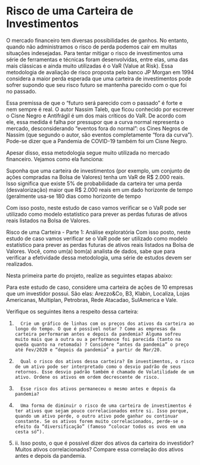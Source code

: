 # Risco de uma Carteira de Investimentos


O mercado financeiro tem diversas possibilidades de ganhos. No entanto, quando não administramos o risco de perda podemos cair em muitas situações indesejadas. Para tentar mitigar o risco de investimentos uma série de ferramentas e técnicas foram desenvolvidas, entre elas, uma das mais clássicas e ainda muito utilizadas é o VaR (Value at Risk). Essa metodologia de avaliação de risco proposta pelo banco JP Morgan em 1994 considera a maior perda esperada que uma carteira de investimentos pode sofrer supondo que seu risco futuro se mantenha parecido com o que foi no passado.

Essa premissa de que o “futuro será parecido com o passado” é forte e nem sempre é real. O autor Nassim Taleb, que ficou conhecido por escrever o Cisne Negro e Antifrágil é um dos mais críticos do VaR. De acordo com ele, essa medida é falha por pressupor que a curva normal representa o mercado, desconsiderando “eventos fora do normal”: os Cines Negros de Nassim (que segundo o autor, são eventos completamente “fora da curva”). Pode-se dizer que a Pandemia de COVID-19 também foi um Cisne Negro.

Apesar disso, essa metodologia segue muito utilizada no mercado financeiro. Vejamos como ela funciona:

Suponha que uma carteira de investimentos (por exemplo, um conjunto de ações compradas na Bolsa de Valores) tenha um VaR de R$ 2.000 reais. Isso significa que existe 5% de probabilidade da carteira ter uma perda (desvalorização) maior que R$ 2.000 reais em um dado horizonte de tempo (geralmente usa-se 180 dias como horizonte de tempo


 

Com isso posto, neste estudo de caso vamos verificar se o VaR pode ser utilizado como modelo estatístico para prever as perdas futuras de ativos reais listados na Bolsa de Valores.



Risco de uma Carteira - Parte 1: Análise exploratória
 Com isso posto, neste estudo de caso vamos verificar se o VaR pode ser utilizado como modelo estatístico para prever as perdas futuras de ativos reais listados na Bolsa de Valores.
Você, como um(a) bom(a) analista de dados, sabe que para verificar a efetividade dessa metodologia, uma série de estudos devem ser realizados. 


Nesta primeira parte do projeto, realize as seguintes etapas abaixo:

Para este estudo de caso, considere uma carteira de ações de 10 empresas que um investidor possui. São elas: Arezzo&Co, B3, Klabin, Localiza, Lojas Americanas, Multiplan, Petrobras, Rede Atacadao, SulAmerica e Vale.


Verifique os seguintes itens a respeito dessa carteira:

1.       Crie um gráfico de linhas com os preços dos ativos da carteira ao longo do tempo. O que é possível notar ? Como as empresas da carteira performaram antes e depois da pandemia? Alguma sofreu muito mais que a outra ou a performance foi parecida (tanto na queda quanto na retomada) ? Considere “antes da pandemia” o preço até Fev/2020 e “depois da pandemia” a partir de Mar/20.


 2.       Qual o risco dos ativos dessa carteira? Em investimentos, o risco de um ativo pode ser interpretado como o desvio padrão de seus retornos. Esse desvio padrão também é chamado de Volatilidade de um ativo. Ordene os ativos em ordem decrescente de risco.


 3.       Esse risco dos ativos permaneceu o mesmo antes e depois da pandemia?


 4.       Uma forma de diminuir o risco de uma carteira de investimentos é ter ativos que sejam pouco correlacionados entre si. Isso porque, quando um ativo perde, o outro ativo pode ganhar ou continuar constante. Se os ativos forem muito correlacionados, perde-se o efeito da “diversificação” (famoso “colocar todos os ovos em uma cesta só“).

 5.   ii.  Isso posto, o que é possível dizer dos ativos da carteira do investidor? Muitos ativos correlacionados? Compare essa correlação dos ativos antes e depois da pandemia.
